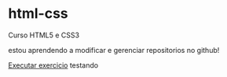 # html-css
 Curso HTML5 e CSS3

estou aprendendo a modificar e gerenciar repositorios no github!

<a href="https://alexsandro08.github.io/html-css/exercicios/ex001/index"> Executar exercicio</a>
testando

